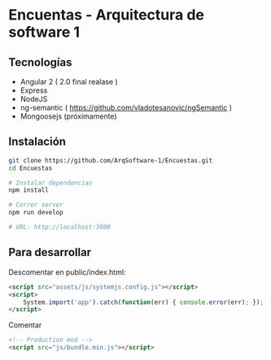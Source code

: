 # Encuentas - Arquitectura de software 1

## Tecnologías

- Angular 2 ( 2.0 final realase )
- Express
- NodeJS
- ng-semantic ( https://github.com/vladotesanovic/ngSemantic )
- Mongoosejs (próximamente)

## Instalación
```bash
git clone https://github.com/ArqSoftware-1/Encuestas.git
cd Encuestas

# Instalar dependencias
npm install

# Correr server
npm run develop

# URL: http://localhost:3000
```

## Para desarrollar
Descomentar en public/index.html:

```html
<script src="assets/js/systemjs.config.js"></script>
<script>
    System.import('app').catch(function(err) { console.error(err); });
</script>
```

Comentar
```html
<!-- Production mod -->
<script src="js/bundle.min.js"></script>
```

